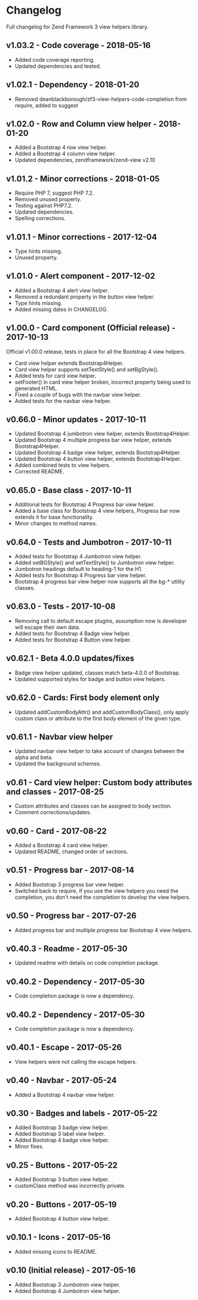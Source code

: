 # Changelog

Full changelog for Zend Framework 3 view helpers library.

## v1.03.2 - Code coverage - 2018-05-16

* Added code coverage reporting.
* Updated dependencies and tested.

## v1.02.1 - Dependency - 2018-01-20

* Removed deanblackborough/zf3-view-helpers-code-completion from require, added to suggest

## v1.02.0 - Row and Column view helper - 2018-01-20

* Added a Bootstrap 4 row view helper.
* Added a Bootstrap 4 column view helper.
* Updated dependencies, zendframework/zend-view v2.10

## v1.01.2 - Minor corrections - 2018-01-05

* Require PHP 7, suggest PHP 7.2.
* Removed unused property.
* Testing against PHP7.2.
* Updated dependencies.
* Spelling corrections.

## v1.01.1 - Minor corrections - 2017-12-04

* Type hints missing.
* Unused property.

## v1.01.0 - Alert component - 2017-12-02

* Added a Bootstrap 4 alert view helper.
* Removed a redundant property in the button view helper.
* Type hints missing.
* Added missing dates in CHANGELOG.

## v1.00.0 - Card component (Official release) - 2017-10-13

Official v1.00.0 release, tests in place for all the Bootstrap 4 view helpers.

* Card view helper extends Bootstrap4Helper.
* Card view helper supports setTextStyle() and setBgStyle().
* Added tests for card view helper.
* setFooter() in card view helper broken, incorrect property being used to generated HTML.
* Fixed a couple of bugs with the navbar view helper.
* Added tests for the navbar view helper.

## v0.66.0 - Minor updates - 2017-10-11

* Updated Bootstrap 4 jumbotron view helper, extends Bootstrap4Helper.
* Updated Bootstrap 4 multiple progress bar view helper, extends Bootstrap4Helper.
* Updated Bootstrap 4 badge view helper, extends Bootstrap4Helper.
* Updated Bootstrap 4 button view helper, extends Bootstrap4Helper.
* Added combined tests to view helpers.
* Corrected README.

## v0.65.0 - Base class - 2017-10-11

* Additional tests for Bootstrap 4 Progress bar view helper.
* Added a base class for Bootstrap 4 view helpers, Progress bar now extends it for base functionality.
* Minor changes to method names.

## v0.64.0 - Tests and Jumbotron - 2017-10-11

* Added tests for Bootstrap 4 Jumbotron view helper.
* Added setBGStyle() and setTextStyle() to Jumbotron view helper.
* Jumbotron headings default to heading-1 for the H1.
* Added tests for Bootstrap 4 Progress bar view helper.
* Bootstrap 4 progress bar view helper now supports all the bg-* utility classes.

## v0.63.0 - Tests - 2017-10-08

* Removing call to default escape plugins, assumption now is developer will escape their own data.
* Added tests for Bootstrap 4 Badge view helper.
* Added tests for Bootstrap 4 Button view helper.

## v0.62.1 - Beta 4.0.0 updates/fixes

* Badge view helper updated, classes match beta-4.0.0 of Bootstrap.
* Updated supported styles for badge and button view helpers.

## v0.62.0 - Cards: First body element only

* Updated addCustomBodyAttr() and addCustomBodyClass(), only apply custom class or attribute to the first body element 
of the given type.

## v0.61.1 - Navbar view helper

* Updated navbar view helper to take account of changes between the alpha and beta.
* Updated the background schemes.

## v0.61 - Card view helper: Custom body attributes and classes - 2017-08-25

* Custom attributes and classes can be assigned to body section.
* Comment corrections/updates.

## v0.60 - Card - 2017-08-22

* Added a Bootstrap 4 card view helper.
* Updated README, changed order of sections.

## v0.51 - Progress bar - 2017-08-14

* Added Bootstrap 3 progress bar view helper.
* Switched back to require, if you use the view helpers you need the completion, you don't need the completion to develop the view helpers.

## v0.50 - Progress bar - 2017-07-26

* Added progress bar and multiple progress bar Bootstrap 4 view helpers.

## v0.40.3 - Readme - 2017-05-30

* Updated readme with details on code completion package.

## v0.40.2 - Dependency - 2017-05-30

* Code completion package is now a dependency.

## v0.40.2 - Dependency - 2017-05-30

* Code completion package is now a dependency.

## v0.40.1 - Escape - 2017-05-26

* View helpers were not calling the escape helpers.

## v0.40 - Navbar - 2017-05-24

* Added a Bootstrap 4 navbar view helper.

## v0.30 - Badges and labels - 2017-05-22

* Added Bootstrap 3 badge view helper.
* Added Bootstrap 3 label view helper.
* Added Bootstrap 4 badge view helper.
* Minor fixes.

## v0.25 - Buttons - 2017-05-22

* Added Bootstrap 3 button view helper.
* customClass method was incorrectly private.

## v0.20 - Buttons - 2017-05-19

* Added Bootstrap 4 button view helper.

## v0.10.1 - Icons - 2017-05-16

* Added missing icons to README.

## v0.10 (Initial release) - 2017-05-16

* Added Bootstrap 3 Jumbotron view helper.
* Added Bootstrap 4 Jumbotron view helper.
